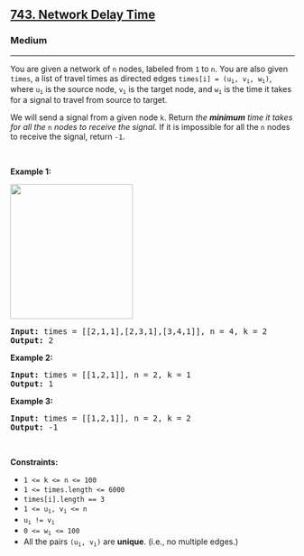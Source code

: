 <h2><a href="https://leetcode.com/problems/network-delay-time/">743. Network Delay Time</a></h2><h3>Medium</h3><hr><div style="user-select: auto;"><p style="user-select: auto;">You are given a network of <code style="user-select: auto;">n</code> nodes, labeled from <code style="user-select: auto;">1</code> to <code style="user-select: auto;">n</code>. You are also given <code style="user-select: auto;">times</code>, a list of travel times as directed edges <code style="user-select: auto;">times[i] = (u<sub style="user-select: auto;">i</sub>, v<sub style="user-select: auto;">i</sub>, w<sub style="user-select: auto;">i</sub>)</code>, where <code style="user-select: auto;">u<sub style="user-select: auto;">i</sub></code> is the source node, <code style="user-select: auto;">v<sub style="user-select: auto;">i</sub></code> is the target node, and <code style="user-select: auto;">w<sub style="user-select: auto;">i</sub></code> is the time it takes for a signal to travel from source to target.</p>

<p style="user-select: auto;">We will send a signal from a given node <code style="user-select: auto;">k</code>. Return <em style="user-select: auto;">the <strong style="user-select: auto;">minimum</strong> time it takes for all the</em> <code style="user-select: auto;">n</code> <em style="user-select: auto;">nodes to receive the signal</em>. If it is impossible for all the <code style="user-select: auto;">n</code> nodes to receive the signal, return <code style="user-select: auto;">-1</code>.</p>

<p style="user-select: auto;">&nbsp;</p>
<p style="user-select: auto;"><strong class="example" style="user-select: auto;">Example 1:</strong></p>
<img alt="" src="https://assets.leetcode.com/uploads/2019/05/23/931_example_1.png" style="width: 217px; height: 239px; user-select: auto;">
<pre style="user-select: auto;"><strong style="user-select: auto;">Input:</strong> times = [[2,1,1],[2,3,1],[3,4,1]], n = 4, k = 2
<strong style="user-select: auto;">Output:</strong> 2
</pre>

<p style="user-select: auto;"><strong class="example" style="user-select: auto;">Example 2:</strong></p>

<pre style="user-select: auto;"><strong style="user-select: auto;">Input:</strong> times = [[1,2,1]], n = 2, k = 1
<strong style="user-select: auto;">Output:</strong> 1
</pre>

<p style="user-select: auto;"><strong class="example" style="user-select: auto;">Example 3:</strong></p>

<pre style="user-select: auto;"><strong style="user-select: auto;">Input:</strong> times = [[1,2,1]], n = 2, k = 2
<strong style="user-select: auto;">Output:</strong> -1
</pre>

<p style="user-select: auto;">&nbsp;</p>
<p style="user-select: auto;"><strong style="user-select: auto;">Constraints:</strong></p>

<ul style="user-select: auto;">
	<li style="user-select: auto;"><code style="user-select: auto;">1 &lt;= k &lt;= n &lt;= 100</code></li>
	<li style="user-select: auto;"><code style="user-select: auto;">1 &lt;= times.length &lt;= 6000</code></li>
	<li style="user-select: auto;"><code style="user-select: auto;">times[i].length == 3</code></li>
	<li style="user-select: auto;"><code style="user-select: auto;">1 &lt;= u<sub style="user-select: auto;">i</sub>, v<sub style="user-select: auto;">i</sub> &lt;= n</code></li>
	<li style="user-select: auto;"><code style="user-select: auto;">u<sub style="user-select: auto;">i</sub> != v<sub style="user-select: auto;">i</sub></code></li>
	<li style="user-select: auto;"><code style="user-select: auto;">0 &lt;= w<sub style="user-select: auto;">i</sub> &lt;= 100</code></li>
	<li style="user-select: auto;">All the pairs <code style="user-select: auto;">(u<sub style="user-select: auto;">i</sub>, v<sub style="user-select: auto;">i</sub>)</code> are <strong style="user-select: auto;">unique</strong>. (i.e., no multiple edges.)</li>
</ul>
</div>